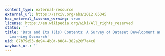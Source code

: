 ```yaml
---
content_type: external-resource
external_url: https://arxiv.org/abs/2012.05345
has_external_license_warning: true
license: https://en.wikipedia.org/wiki/All_rights_reserved
status: ''
title: 'Data and Its (Dis) Contents: A Survey of Dataset Development and Use in Machine
  Learning Sesearch'
uid: 87b79e53-de94-4b8f-b084-382a20f7a4c6
wayback_url: ''
---
```

